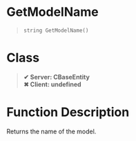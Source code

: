 # GetModelName
> `string GetModelName()`
# Class
> __✔ Server: CBaseEntity__  
> __✖ Client: undefined__  
# Function Description
Returns the name of the model.
